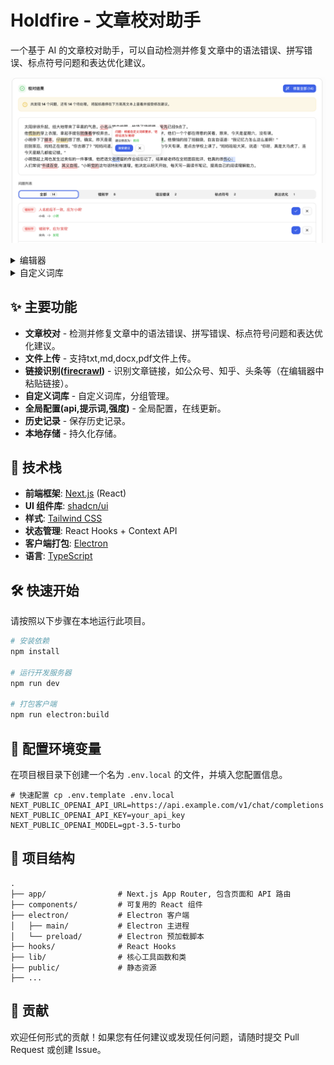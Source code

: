 # Holdfire - 文章校对助手

一个基于 AI 的文章校对助手，可以自动检测并修复文章中的语法错误、拼写错误、标点符号问题和表达优化建议。

![应用截图](public/placeholder.png)

<details>
<summary>编辑器</summary>
<img src="public/placeholder-input.png" alt="文本/文件识别">
</details>

<details>
<summary>自定义词库</summary>
<img src="public/placeholder-thesaurus.png" alt="自定义词库">
</details>

## ✨ 主要功能

- **文章校对** - 检测并修复文章中的语法错误、拼写错误、标点符号问题和表达优化建议。
- **文件上传** - 支持txt,md,docx,pdf文件上传。
- **链接识别([firecrawl](https://firecrawl.dev))** - 识别文章链接，如公众号、知乎、头条等（在编辑器中粘贴链接）。
- **自定义词库** - 自定义词库，分组管理。
- **全局配置(api,提示词,强度)** - 全局配置，在线更新。
- **历史记录** - 保存历史记录。
- **本地存储** - 持久化存储。

## 🚀 技术栈

- **前端框架**: [Next.js](https://nextjs.org/) (React)
- **UI 组件库**: [shadcn/ui](https://ui.shadcn.com/)
- **样式**: [Tailwind CSS](https://tailwindcss.com/)
- **状态管理**: React Hooks + Context API
- **客户端打包**: [Electron](https://www.electronjs.org/)
- **语言**: [TypeScript](https://www.typescriptlang.org/)

## 🛠️ 快速开始

请按照以下步骤在本地运行此项目。

```bash
# 安装依赖
npm install

# 运行开发服务器
npm run dev

# 打包客户端
npm run electron:build
```

## 📝 配置环境变量

在项目根目录下创建一个名为 `.env.local` 的文件，并填入您配置信息。

```plaintext
# 快速配置 cp .env.template .env.local
NEXT_PUBLIC_OPENAI_API_URL=https://api.example.com/v1/chat/completions
NEXT_PUBLIC_OPENAI_API_KEY=your_api_key
NEXT_PUBLIC_OPENAI_MODEL=gpt-3.5-turbo
```

## 📂 项目结构

```
.
├── app/                # Next.js App Router, 包含页面和 API 路由
├── components/         # 可复用的 React 组件
├── electron/           # Electron 客户端
│   ├── main/           # Electron 主进程
│   └── preload/        # Electron 预加载脚本
├── hooks/              # React Hooks
├── lib/                # 核心工具函数和类
├── public/             # 静态资源
├── ...
```

## 🤝 贡献

欢迎任何形式的贡献！如果您有任何建议或发现任何问题，请随时提交 Pull Request 或创建 Issue。

